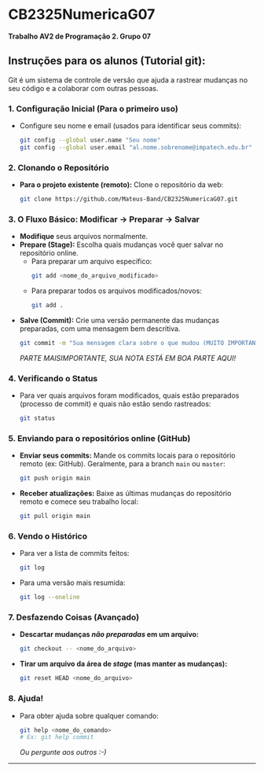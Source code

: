 # CB2325NumericaG07
__Trabalho AV2 de Programação 2. Grupo 07__

## Instruções para os alunos (Tutorial git):
Git é um sistema de controle de versão que ajuda a rastrear mudanças no seu código e a colaborar com outras pessoas.

### 1. Configuração Inicial (Para o primeiro uso)

* Configure seu nome e email (usados para identificar seus commits):
    ```bash
    git config --global user.name "Seu nome"
    git config --global user.email "al.nome.sobrenome@impatech.edu.br"
    ```

### 2. Clonando o Repositório

* **Para o projeto existente (remoto):** Clone o repositório da web:
    ```bash
    git clone https://github.com/Mateus-Band/CB2325NumericaG07.git
    ```

### 3. O Fluxo Básico: Modificar -> Preparar -> Salvar

* **Modifique** seus arquivos normalmente.
* **Prepare (Stage):** Escolha quais mudanças você quer salvar no repositório online.
    * Para preparar um arquivo específico:
        ```bash
        git add <nome_do_arquivo_modificado>
        ```
    * Para preparar todos os arquivos modificados/novos:
        ```bash
        git add .
        ```
* **Salve (Commit):** Crie uma versão permanente das mudanças preparadas, com uma mensagem bem descritiva.
    ```bash
    git commit -m "Sua mensagem clara sobre o que mudou (MUITO IMPORTANTE!)"
    ```
    *PARTE MAISIMPORTANTE, SUA NOTA ESTÁ EM BOA PARTE AQUI!*

### 4. Verificando o Status

* Para ver quais arquivos foram modificados, quais estão preparados (processo de commit) e quais não estão sendo rastreados:
    ```bash
    git status
    ```

### 5. Enviando para o repositórios online (GitHub)

* **Enviar seus commits:** Mande os commits locais para o repositório remoto (ex: GitHub). Geralmente, para a branch `main` ou `master`:
    ```bash
    git push origin main
    ```
* **Receber atualizações:** Baixe as últimas mudanças do repositório remoto e comece seu trabalho local:
    ```bash
    git pull origin main
    ```

### 6. Vendo o Histórico

* Para ver a lista de commits feitos:
    ```bash
    git log
    ```
* Para uma versão mais resumida:
    ```bash
    git log --oneline
    ```

### 7. Desfazendo Coisas (Avançado)

* **Descartar mudanças *não preparadas* em um arquivo:**
    ```bash
    git checkout -- <nome_do_arquivo>
    ```
* **Tirar um arquivo da área de *stage* (mas manter as mudanças):**
    ```bash
    git reset HEAD <nome_do_arquivo>
    ```

### 8. Ajuda!

* Para obter ajuda sobre qualquer comando:
    ```bash
    git help <nome_do_comando>
    # Ex: git help commit
    ```
    *Ou pergunte aos outros :-)*

---
